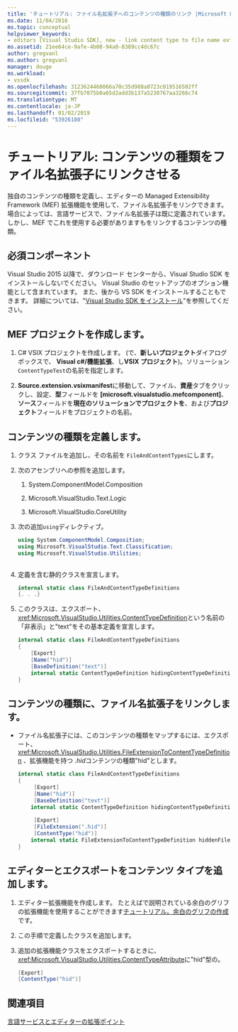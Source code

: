 ```yaml
---
title: 'チュートリアル: ファイル名拡張子へのコンテンツの種類のリンク |Microsoft Docs'
ms.date: 11/04/2016
ms.topic: conceptual
helpviewer_keywords:
- editors [Visual Studio SDK], new - link content type to file name extension
ms.assetid: 21ee64ce-9afe-4b08-94a0-8389cc4dc67c
author: gregvanl
ms.author: gregvanl
manager: douge
ms.workload:
- vssdk
ms.openlocfilehash: 3123624460066a70c35d988a0723c019516502ff
ms.sourcegitcommit: 37fb7075b0a65d2add3b137a5230767aa3266c74
ms.translationtype: MT
ms.contentlocale: ja-JP
ms.lasthandoff: 01/02/2019
ms.locfileid: "53926188"
---
```

# <a name="walkthrough-link-a-content-type-to-a-file-name-extension"></a>チュートリアル: コンテンツの種類をファイル名拡張子にリンクさせる
独自のコンテンツの種類を定義し、エディターの Managed Extensibility Framework (MEF) 拡張機能を使用して、ファイル名拡張子をリンクできます。 場合によっては、言語サービスで、ファイル名拡張子は既に定義されています。 しかし、MEF でこれを使用する必要がありますもをリンクするコンテンツの種類。  
  
## <a name="prerequisites"></a>必須コンポーネント  
 Visual Studio 2015 以降で、ダウンロード センターから、Visual Studio SDK をインストールしないでください。 Visual Studio のセットアップのオプション機能として含まれています。 また、後から VS SDK をインストールすることもできます。 詳細については、"[Visual Studio SDK をインストール](../extensibility/installing-the-visual-studio-sdk.md)"を参照してください。  
  
## <a name="create-a-mef-project"></a>MEF プロジェクトを作成します。  
  
1.  C# VSIX プロジェクトを作成します。 (で、**新しいプロジェクト**ダイアログ ボックスで、 **Visual c#/機能拡張**、し**VSIX プロジェクト**)。ソリューション `ContentTypeTest`の名前を指定します。  
  
2.  **Source.extension.vsixmanifest**に移動して、ファイル、**資産**タブをクリックし、設定、**型**フィールドを **[microsoft.visualstudio.mefcomponent]**、**ソース**フィールドを**現在のソリューションでプロジェクトを**、および**プロジェクト**フィールドをプロジェクトの名前。  
  
## <a name="define-the-content-type"></a>コンテンツの種類を定義します。  
  
1.  クラス ファイルを追加し、その名前を `FileAndContentTypes`にします。  
  
2.  次のアセンブリへの参照を追加します。  
  
    1.  System.ComponentModel.Composition  
  
    2.  Microsoft.VisualStudio.Text.Logic  
  
    3.  Microsoft.VisualStudio.CoreUtility  
  
3.  次の追加`using`ディレクティブ。  
  
    ```csharp  
    using System.ComponentModel.Composition;  
    using Microsoft.VisualStudio.Text.Classification;  
    using Microsoft.VisualStudio.Utilities;  
  
    ```  
  
4.  定義を含む静的クラスを宣言します。  
  
    ```csharp  
    internal static class FileAndContentTypeDefinitions  
    {. . .}  
    ```  
  
5.  このクラスは、エクスポート、<xref:Microsoft.VisualStudio.Utilities.ContentTypeDefinition>という名前の「非表示」と"text"をその基本定義を宣言します。  
  
    ```csharp  
    internal static class FileAndContentTypeDefinitions  
    {  
        [Export]  
        [Name("hid")]  
        [BaseDefinition("text")]  
        internal static ContentTypeDefinition hidingContentTypeDefinition;  
    }  
    ```  
  
## <a name="link-a-file-name-extension-to-a-content-type"></a>コンテンツの種類に、ファイル名拡張子をリンクします。  
  
-   ファイル名拡張子には、このコンテンツの種類をマップするには、エクスポート、 <xref:Microsoft.VisualStudio.Utilities.FileExtensionToContentTypeDefinition> 、拡張機能を持つ *.hid*コンテンツの種類"hid"とします。  
  
    ```csharp  
    internal static class FileAndContentTypeDefinitions  
    {  
         [Export]  
         [Name("hid")]  
         [BaseDefinition("text")]  
        internal static ContentTypeDefinition hidingContentTypeDefinition;  
  
         [Export]  
         [FileExtension(".hid")]  
         [ContentType("hid")]  
        internal static FileExtensionToContentTypeDefinition hiddenFileExtensionDefinition;  
    }  
    ```  
  
## <a name="add-the-content-type-to-an-editor-export"></a>エディターとエクスポートをコンテンツ タイプを追加します。  
  
1.  エディター拡張機能を作成します。 たとえばで説明されている余白のグリフの拡張機能を使用することができます[チュートリアル。余白のグリフの作成](../extensibility/walkthrough-creating-a-margin-glyph.md)です。  
  
2.  この手順で定義したクラスを追加します。  
  
3.  追加の拡張機能クラスをエクスポートするときに、<xref:Microsoft.VisualStudio.Utilities.ContentTypeAttribute>に"hid"型の。  
  
    ```csharp  
    [Export]  
    [ContentType("hid")]  
    ```  
  
## <a name="see-also"></a>関連項目  
 [言語サービスとエディターの拡張ポイント](../extensibility/language-service-and-editor-extension-points.md)